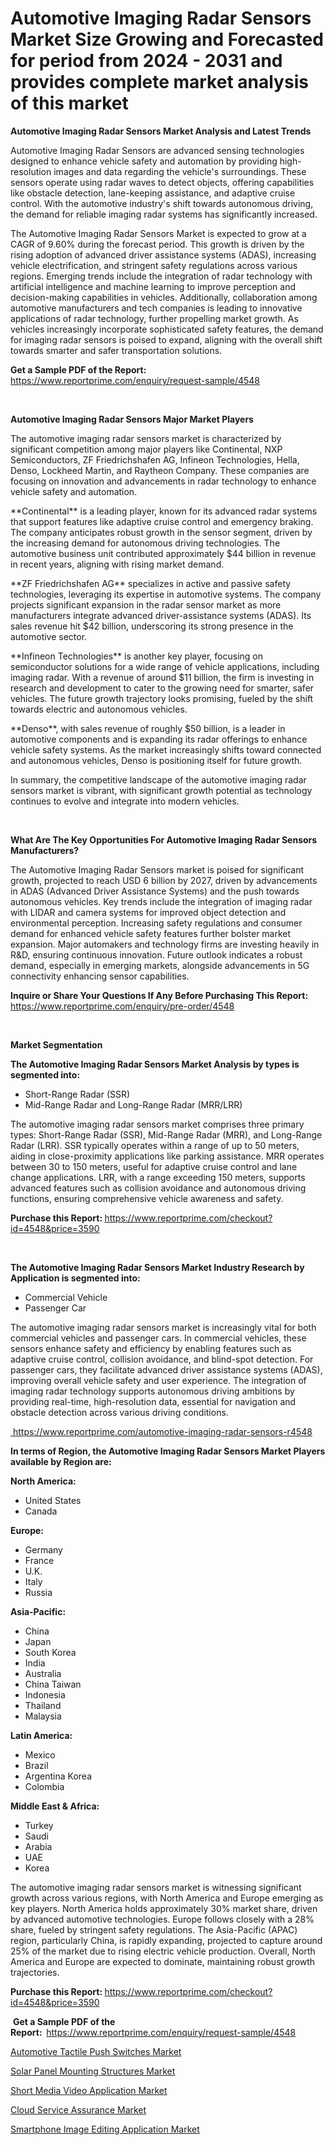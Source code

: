 <p><h1>Automotive Imaging Radar Sensors Market Size Growing and Forecasted for period from 2024 - 2031 and provides complete market analysis of this market</h1></p><p><strong>Automotive Imaging Radar Sensors Market Analysis and Latest Trends</strong></p>
<p><p>Automotive Imaging Radar Sensors are advanced sensing technologies designed to enhance vehicle safety and automation by providing high-resolution images and data regarding the vehicle's surroundings. These sensors operate using radar waves to detect objects, offering capabilities like obstacle detection, lane-keeping assistance, and adaptive cruise control. With the automotive industry's shift towards autonomous driving, the demand for reliable imaging radar systems has significantly increased.</p><p>The Automotive Imaging Radar Sensors Market is expected to grow at a CAGR of 9.60% during the forecast period. This growth is driven by the rising adoption of advanced driver assistance systems (ADAS), increasing vehicle electrification, and stringent safety regulations across various regions. Emerging trends include the integration of radar technology with artificial intelligence and machine learning to improve perception and decision-making capabilities in vehicles. Additionally, collaboration among automotive manufacturers and tech companies is leading to innovative applications of radar technology, further propelling market growth. As vehicles increasingly incorporate sophisticated safety features, the demand for imaging radar sensors is poised to expand, aligning with the overall shift towards smarter and safer transportation solutions.</p></p>
<p><strong>Get a Sample PDF of the Report:&nbsp;</strong> <a href="https://www.reportprime.com/enquiry/request-sample/4548">https://www.reportprime.com/enquiry/request-sample/4548</a></p>
<p>&nbsp;</p>
<p><strong>Automotive Imaging Radar Sensors Major Market Players</strong></p>
<p><p>The automotive imaging radar sensors market is characterized by significant competition among major players like Continental, NXP Semiconductors, ZF Friedrichshafen AG, Infineon Technologies, Hella, Denso, Lockheed Martin, and Raytheon Company. These companies are focusing on innovation and advancements in radar technology to enhance vehicle safety and automation.</p><p>**Continental** is a leading player, known for its advanced radar systems that support features like adaptive cruise control and emergency braking. The company anticipates robust growth in the sensor segment, driven by the increasing demand for autonomous driving technologies. The automotive business unit contributed approximately $44 billion in revenue in recent years, aligning with rising market demand.</p><p>**ZF Friedrichshafen AG** specializes in active and passive safety technologies, leveraging its expertise in automotive systems. The company projects significant expansion in the radar sensor market as more manufacturers integrate advanced driver-assistance systems (ADAS). Its sales revenue hit $42 billion, underscoring its strong presence in the automotive sector.</p><p>**Infineon Technologies** is another key player, focusing on semiconductor solutions for a wide range of vehicle applications, including imaging radar. With a revenue of around $11 billion, the firm is investing in research and development to cater to the growing need for smarter, safer vehicles. The future growth trajectory looks promising, fueled by the shift towards electric and autonomous vehicles.</p><p>**Denso**, with sales revenue of roughly $50 billion, is a leader in automotive components and is expanding its radar offerings to enhance vehicle safety systems. As the market increasingly shifts toward connected and autonomous vehicles, Denso is positioning itself for future growth.</p><p>In summary, the competitive landscape of the automotive imaging radar sensors market is vibrant, with significant growth potential as technology continues to evolve and integrate into modern vehicles.</p></p>
<p>&nbsp;</p>
<p><strong>What Are The Key Opportunities For Automotive Imaging Radar Sensors Manufacturers?</strong></p>
<p><p>The Automotive Imaging Radar Sensors market is poised for significant growth, projected to reach USD 6 billion by 2027, driven by advancements in ADAS (Advanced Driver Assistance Systems) and the push towards autonomous vehicles. Key trends include the integration of imaging radar with LIDAR and camera systems for improved object detection and environmental perception. Increasing safety regulations and consumer demand for enhanced vehicle safety features further bolster market expansion. Major automakers and technology firms are investing heavily in R&D, ensuring continuous innovation. Future outlook indicates a robust demand, especially in emerging markets, alongside advancements in 5G connectivity enhancing sensor capabilities.</p></p>
<p><strong>Inquire or Share Your Questions If Any Before Purchasing This Report:</strong> <a href="https://www.reportprime.com/enquiry/pre-order/4548">https://www.reportprime.com/enquiry/pre-order/4548</a></p>
<p>&nbsp;</p>
<p><strong>Market Segmentation</strong></p>
<p><strong>The Automotive Imaging Radar Sensors Market Analysis by types is segmented into:</strong></p>
<p><ul><li>Short-Range Radar (SSR)</li><li>Mid-Range Radar and Long-Range Radar (MRR/LRR)</li></ul></p>
<p><p>The automotive imaging radar sensors market comprises three primary types: Short-Range Radar (SSR), Mid-Range Radar (MRR), and Long-Range Radar (LRR). SSR typically operates within a range of up to 50 meters, aiding in close-proximity applications like parking assistance. MRR operates between 30 to 150 meters, useful for adaptive cruise control and lane change applications. LRR, with a range exceeding 150 meters, supports advanced features such as collision avoidance and autonomous driving functions, ensuring comprehensive vehicle awareness and safety.</p></p>
<p><strong>Purchase this Report:&nbsp;</strong><a href="https://www.reportprime.com/checkout?id=4548&price=3590">https://www.reportprime.com/checkout?id=4548&price=3590</a></p>
<p>&nbsp;</p>
<p><strong>The Automotive Imaging Radar Sensors Market Industry Research by Application is segmented into:</strong></p>
<p><ul><li>Commercial Vehicle</li><li>Passenger Car</li></ul></p>
<p><p>The automotive imaging radar sensors market is increasingly vital for both commercial vehicles and passenger cars. In commercial vehicles, these sensors enhance safety and efficiency by enabling features such as adaptive cruise control, collision avoidance, and blind-spot detection. For passenger cars, they facilitate advanced driver assistance systems (ADAS), improving overall vehicle safety and user experience. The integration of imaging radar technology supports autonomous driving ambitions by providing real-time, high-resolution data, essential for navigation and obstacle detection across various driving conditions.</p></p>
<p><a href="https://www.reportprime.com/automotive-imaging-radar-sensors-r4548">&nbsp;https://www.reportprime.com/automotive-imaging-radar-sensors-r4548</a></p>
<p><strong>In terms of Region, the Automotive Imaging Radar Sensors Market Players available by Region are:</strong></p>
<p>
    <p> <strong> North America: </strong>
        <ul>
            <li>United States</li>
            <li>Canada</li>
        </ul>
        </p> 
    <p> <strong> Europe: </strong>
        <ul>
            <li>Germany</li>
            <li>France</li>
            <li>U.K.</li>
            <li>Italy</li>
            <li>Russia</li>
        </ul>
        </p> 
    <p> <strong> Asia-Pacific: </strong>
        <ul>
            <li>China</li>
            <li>Japan</li>
            <li>South Korea</li>
            <li>India</li>
            <li>Australia</li>
            <li>China Taiwan</li>
            <li>Indonesia</li>
            <li>Thailand</li>
            <li>Malaysia</li>
        </ul>
        </p> 
    <p> <strong> Latin America: </strong>
        <ul>
            <li>Mexico</li>
            <li>Brazil</li>
            <li>Argentina Korea</li>
            <li>Colombia</li>
        </ul>
        </p> 
    <p> <strong> Middle East & Africa: </strong>
        <ul>
            <li>Turkey</li>
            <li>Saudi</li>
            <li>Arabia</li>
            <li>UAE</li>
            <li>Korea</li>
        </ul>
    </p>
    </p>
<p><p>The automotive imaging radar sensors market is witnessing significant growth across various regions, with North America and Europe emerging as key players. North America holds approximately 30% market share, driven by advanced automotive technologies. Europe follows closely with a 28% share, fueled by stringent safety regulations. The Asia-Pacific (APAC) region, particularly China, is rapidly expanding, projected to capture around 25% of the market due to rising electric vehicle production. Overall, North America and Europe are expected to dominate, maintaining robust growth trajectories.</p></p>
<p><strong>Purchase this Report: </strong><a href="https://www.reportprime.com/checkout?id=4548&price=3590">https://www.reportprime.com/checkout?id=4548&price=3590</a></p>
<p>&nbsp;<strong>Get a Sample PDF of the Report:&nbsp;&nbsp;</strong><a href="https://www.reportprime.com/enquiry/request-sample/4548">https://www.reportprime.com/enquiry/request-sample/4548</a></p>
<p><strong></strong></p>
<p><p><a href="https://github.com/CliffMedina6/Market-Research-Report-List-6/blob/main/automotive-tactile-push-switches-market.md">Automotive Tactile Push Switches Market</a></p><p><a href="https://www.linkedin.com/pulse/solar-panel-mounting-structures-market-emerging-trends-t9j5e?trackingId=bmEELNXrQn2E6FZWTHXN1A%3D%3D">Solar Panel Mounting Structures Market</a></p><p><a href="https://issuu.com/reportprime-2/docs/short-media-video-application-marke_90e096b3a865ee">Short Media Video Application Market</a></p><p><a href="https://www.linkedin.com/pulse/cloud-service-assurance-market-revolution-2024-2031-trends-07m8e?trackingId=hoETSPjfSdKa2SJREdh6Yw%3D%3D">Cloud Service Assurance Market</a></p><p><a href="https://issuu.com/reportprime-2/docs/smartphone-image-editing-applicatio_1120323a54c19e">Smartphone Image Editing Application Market</a></p></p>
